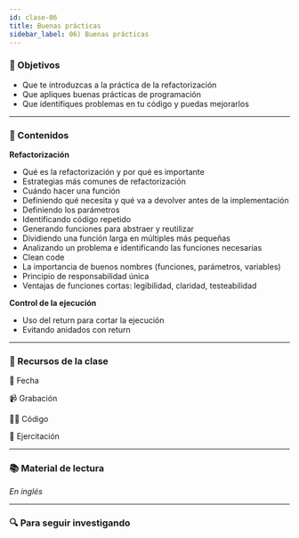 ```yaml
---
id: clase-06
title: Buenas prácticas
sidebar_label: 06) Buenas prácticas
---
```


### 🏁 Objetivos

- Que te introduzcas a la práctica de la refactorización
- Que apliques buenas prácticas de programación
- Que identifiques problemas en tu código y puedas mejorarlos

---

### 📝 Contenidos

**Refactorización**

- Qué es la refactorización y por qué es importante
- Estrategias más comunes de refactorización
- Cuándo hacer una función
- Definiendo qué necesita y qué va a devolver antes de la implementación
- Definiendo los parámetros
- Identificando código repetido
- Generando funciones para abstraer y reutilizar
- Dividiendo una función larga en múltiples más pequeñas
- Analizando un problema e identificando las funciones necesarias
- Clean code
- La importancia de buenos nombres (funciones, parámetros, variables)
- Principio de responsabilidad única
- Ventajas de funciones cortas: legibilidad, claridad, testeabilidad

**Control de la ejecución**

- Uso del return para cortar la ejecución
- Evitando anidados con return

---

### 🚀 Recursos de la clase

📆 Fecha

📹 Grabación

👩‍💻 Código

💪 Ejercitación

---

### 📚 Material de lectura

_En inglés_

---

### 🔍 Para seguir investigando
